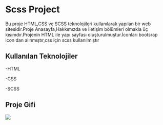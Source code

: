 <h1>Scss Project</h1>

Bu proje HTML,CSS ve SCSS teknolojileri kullanılarak yapılan bir web sitesidir.Proje Anasayfa,Hakkımızda ve İletişim bölümleri olmakla üç kısımdır.Projenin HTML ile yapı sayfası oluşturulmuştur.İconları bootsrap icon dan alınmıştır,css için scss kullanılmıştır

<h2>Kullanılan Teknolojiler</h2>

-HTML

-CSS

-SCSS

<h2>Proje Gifi</h2>

<img src= "/images/Document-Profil-1-Microsoft_-Edge-2023-10-08-01-14-24.gif)"/>